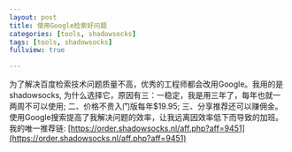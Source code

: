 ```yaml
---
layout: post
title: 使用Google检索好问题
categories: [tools, shadowsocks]
tags: [tools, shadowsocks]
fullview: true

---
```


为了解决百度检索技术问题质量不高，优秀的工程师都会改用Google。我用的是shadowsocks, 为什么选择它，原因有三：一稳定，我是用三年了，每年也就一两周不可以使用; 二、价格不贵入门版每年$19.95; 三、分享推荐还可以赚佣金。使用Google搜索提高了我解决问题的效率，让我远离因效率低下而导致的加班。我的唯一推荐链: [https://order.shadowsocks.nl/aff.php?aff=9451](https://order.shadowsocks.nl/aff.php?aff=9451)
